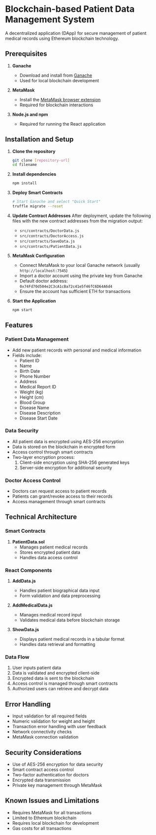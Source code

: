 # Blockchain-based Patient Data Management System

A decentralized application (DApp) for secure management of patient medical records using Ethereum blockchain technology.


## Prerequisites

1. **Ganache**
   - Download and install from [Ganache](https://trufflesuite.com/ganache/)
   - Used for local blockchain development

2. **MetaMask**
   - Install the [MetaMask browser extension](https://metamask.io/)
   - Required for blockchain interactions

3. **Node.js and npm**
   - Required for running the React application

## Installation and Setup

1. **Clone the repository**
   ```bash
   git clone [repository-url]
   cd filename
   ```

2. **Install dependencies**
   ```bash
   npm install
   ```

3. **Deploy Smart Contracts**
   ```bash
   # Start Ganache and select "Quick Start"
   truffle migrate --reset
   ```

4. **Update Contract Addresses**
   After deployment, update the following files with the new contract addresses from the migration output:
   - `src/contracts/DoctorData.js`
   - `src/contracts/DoctorAccess.js`
   - `src/contracts/SaveData.js`
   - `src/contracts/PatientData.js`

5. **MetaMask Configuration**
   - Connect MetaMask to your local Ganache network (usually `http://localhost:7545`)
   - Import a doctor account using the private key from Ganache
   - Default doctor address: `0x74Fd70d504e2C3cA1cBa72c41e5f46fC6D64A6d4`
   - Ensure the account has sufficient ETH for transactions

6. **Start the Application**
   ```bash
   npm start
   ```

## Features

### Patient Data Management
- Add new patient records with personal and medical information
- Fields include:
  - Patient ID
  - Name
  - Birth Date
  - Phone Number
  - Address
  - Medical Report ID
  - Weight (kg)
  - Height (cm)
  - Blood Group
  - Disease Name
  - Disease Description
  - Disease Start Date

### Data Security
- All patient data is encrypted using AES-256 encryption
- Data is stored on the blockchain in encrypted form
- Access control through smart contracts
- Two-layer encryption process:
  1. Client-side encryption using SHA-256 generated keys
  2. Server-side encryption for additional security

### Doctor Access Control
- Doctors can request access to patient records
- Patients can grant/revoke access to their records
- Access management through smart contracts

## Technical Architecture

### Smart Contracts
1. **PatientData.sol**
   - Manages patient medical records
   - Stores encrypted patient data
   - Handles data access control

### React Components
1. **AddData.js**
   - Handles patient biographical data input
   - Form validation and data preprocessing

2. **AddMedicalData.js**
   - Manages medical record input
   - Validates medical data before blockchain storage

3. **ShowData.js**
   - Displays patient medical records in a tabular format
   - Handles data retrieval and formatting

### Data Flow
1. User inputs patient data
2. Data is validated and encrypted client-side
3. Encrypted data is sent to the blockchain
4. Access control is managed through smart contracts
5. Authorized users can retrieve and decrypt data

## Error Handling
- Input validation for all required fields
- Numeric validation for weight and height
- Transaction error handling with user feedback
- Network connectivity checks
- MetaMask connection validation

## Security Considerations
- Use of AES-256 encryption for data security
- Smart contract access control
- Two-factor authentication for doctors
- Encrypted data transmission
- Private key management through MetaMask

## Known Issues and Limitations
- Requires MetaMask for all transactions
- Limited to Ethereum blockchain
- Requires local blockchain for development
- Gas costs for all transactions


